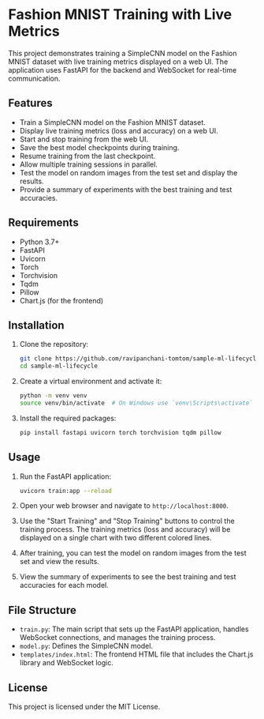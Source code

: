 # Fashion MNIST Training with Live Metrics

This project demonstrates training a SimpleCNN model on the Fashion MNIST dataset with live training metrics displayed on a web UI. The application uses FastAPI for the backend and WebSocket for real-time communication.

## Features

- Train a SimpleCNN model on the Fashion MNIST dataset.
- Display live training metrics (loss and accuracy) on a web UI.
- Start and stop training from the web UI.
- Save the best model checkpoints during training.
- Resume training from the last checkpoint.
- Allow multiple training sessions in parallel.
- Test the model on random images from the test set and display the results.
- Provide a summary of experiments with the best training and test accuracies.

## Requirements

- Python 3.7+
- FastAPI
- Uvicorn
- Torch
- Torchvision
- Tqdm
- Pillow
- Chart.js (for the frontend)

## Installation

1. Clone the repository:
    ```sh
    git clone https://github.com/ravipanchani-tomtom/sample-ml-lifecycle.git
    cd sample-ml-lifecycle
    ```

2. Create a virtual environment and activate it:
    ```sh
    python -m venv venv
    source venv/bin/activate  # On Windows use `venv\Scripts\activate`
    ```

3. Install the required packages:
    ```sh
    pip install fastapi uvicorn torch torchvision tqdm pillow
    ```

## Usage

1. Run the FastAPI application:
    ```sh
    uvicorn train:app --reload
    ```

2. Open your web browser and navigate to `http://localhost:8000`.

3. Use the "Start Training" and "Stop Training" buttons to control the training process. The training metrics (loss and accuracy) will be displayed on a single chart with two different colored lines.

4. After training, you can test the model on random images from the test set and view the results.

5. View the summary of experiments to see the best training and test accuracies for each model.

## File Structure

- `train.py`: The main script that sets up the FastAPI application, handles WebSocket connections, and manages the training process.
- `model.py`: Defines the SimpleCNN model.
- `templates/index.html`: The frontend HTML file that includes the Chart.js library and WebSocket logic.

## License

This project is licensed under the MIT License.